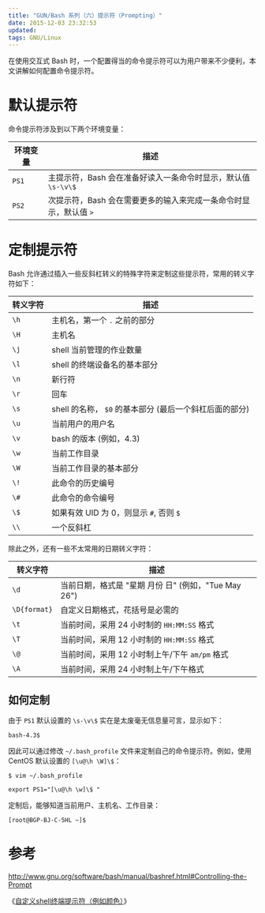 ```yaml
---
title: "GUN/Bash 系列（六）提示符（Prompting）"
date: 2015-12-03 23:32:53
updated: 
tags: GNU/Linux
---
```


在使用交互式 Bash 时，一个配置得当的命令提示符可以为用户带来不少便利，本文讲解如何配置命令提示符。

# 默认提示符

命令提示符涉及到以下两个环境变量：

| 环境变量  | 描述                                     |
| ----- | -------------------------------------- |
| `PS1` | 主提示符，Bash 会在准备好读入一条命令时显示，默认值 `\s-\v\$` |
| `PS2` | 次提示符，Bash 会在需要更多的输入来完成一条命令时显示，默认值 `>`  |

# 定制提示符

Bash 允许通过插入一些反斜杠转义的特殊字符来定制这些提示符，常用的转义字符如下：

| 转义字符 | 描述                                  |
| ---- | ----------------------------------- |
| `\h` | 主机名，第一个 `.` 之前的部分                   |
| `\H` | 主机名                                 |
| `\j` | shell 当前管理的作业数量                     |
| `\l` | shell 的终端设备名的基本部分                   |
| `\n` | 新行符                                 |
| `\r` | 回车                                  |
| `\s` | shell 的名称， `$0` 的基本部分 (最后一个斜杠后面的部分) |
| `\u` | 当前用户的用户名                            |
| `\v` | bash 的版本 (例如，4.3)                   |
| `\w` | 当前工作目录                              |
| `\W` | 当前工作目录的基本部分                         |
| `\!` | 此命令的历史编号                            |
| `\#` | 此命令的命令编号                            |
| `\$` | 如果有效 UID 为 0，则显示 `#`, 否则 `$`        |
| `\\` | 一个反斜杠                               |

除此之外，还有一些不太常用的日期转义字符：

| 转义字符         | 描述                                   |
| ------------ | ------------------------------------ |
| `\d`         | 当前日期，格式是 "星期 月份 日" (例如，"Tue May 26") |
| `\D{format}` | 自定义日期格式，花括号是必需的                      |
| `\t`         | 当前时间，采用 24 小时制的 `HH:MM:SS` 格式        |
| `\T`         | 当前时间，采用 12 小时制的 `HH:MM:SS` 格式        |
| `\@`         | 当前时间，采用 12 小时制上午/下午 `am/pm` 格式       |
| `\A`         | 当前时间，采用 24 小时制上午/下午格式                |

## 如何定制

由于 `PS1` 默认设置的 `\s-\v\$` 实在是太废毫无信息量可言，显示如下：

```
bash-4.3$
```

因此可以通过修改 `~/.bash_profile` 文件来定制自己的命令提示符。例如，使用 CentOS 默认设置的 `[\u@\h \W]\$`：

```
$ vim ~/.bash_profile

export PS1="[\u@\h \w]\$ "
```

定制后，能够知道当前用户、主机名、工作目录：

```
[root@BGP-BJ-C-5HL ~]$
```
# 参考

http://www.gnu.org/software/bash/manual/bashref.html#Controlling-the-Prompt

《[自定义shell终端提示符（例如颜色）](http://www.cnblogs.com/lienhua34/p/5018119.html)》